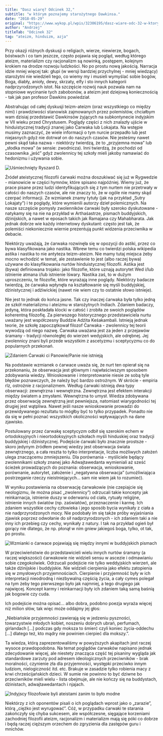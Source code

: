 ```yaml
---
title: "Dasz wiarę? Odcinek 32,"
subtitle: "w którym poznajemy starożytnego Dawkinsa."
date: "2018-05-29"
original: "https://www.wykop.pl/wpis/32306195/dasz-wiare-odc-32-w-ktorym-poznajemy-starozytnego-/"
author: "Andrzej"
titleTab: "Odcinek 32"
tag: "ateizm, hinduizm, azja"
---
```


Przy okazji różnych dyskusji o religiach, wierze, niewierze, bogach, bóstwach i co tam jeszcze, często pojawia się pogląd, według którego ateizm, materializm czy racjonalizm są nowinką, postępem, kolejnym krokiem na drodze rozwoju ludzkości. No po prostu nową jakością. Narracja idzie mniej więcej tak: głupi (w wersji bardziej przychylnej - mniej wiedzący) starożytni nie wiedzieli tego, co wiemy my i musieli wymyślać sobie bogów, Boga, diabły, anioły, dewy, skrzaty, elfy i sto innych kategorii nadprzyrodzonych istot. Na szczęście rozwój nauk pozwala nam na stopniowe wycinanie tych zabobonów, a ateizm jest dziejową koniecznością - tak jak pan profesor Dawkins powiedział.

Abstrahując od całej dyskusji teizm-ateizm (oraz wszystkiego co między nimi) i prawdziwości stanowisk zajmowanych przez polemistów, chciałbym wam dzisiaj przedstawić Dawkinsów żyjących na subkontynecie indyjskim w VII wieku przed Chrystusem. Poglądy części z nich znalazły ujście w hinduistycznej tradycji znanej jako Ćarwaka lub Lokajata. Na wstępie musimy zaznaczyć, że wiele informacji o tym nurcie przepadło lub jest niejasnych gdyż nie dotrwał on do naszych czasów. Nie jesteśmy nawet pewni skąd taka nazwa - niektórzy twierdzą, że to „przyjemna mowa” lub „słodka mowa” (w sensie: zwodnicza). Inni twierdzą, że pochodzi od czasownika „jeść” gdyż zwolennicy tej szkoły mieli jakoby namawiać do hedonizmu i używania sobie.

![Uśmiechnięty Ryszard D.](../images/odc32/richard_dawkins.jpg "Uśmiechnięty Ryszard D.")

Źródeł ateistycznej filozofii ćarwaki można doszukiwać się już w Rygwedzie - mianowicie w części hymnów, które spisano najpóźniej. Wiemy już, że prace pisane przez ludzi identyfikujących się z tym nurtem nie przetrwały w całości do naszych czasów, ale nie znaczy to, że w ogóle nie mamy skąd czerpać informacji. Ze wzmianek znamy tytuły (jak na przykład „Sutry Lokajaty”) i te poglądy, które wymienili autorzy dzieł polemicznych. Na nasze szczęście pomysły zwolenników ćarwaki były szeroko dyskutowane - natykamy się na nie na przykład w Arthaśastrze, pismach buddyjskich, dżinijskich, a nawet w eposach takich jak Ramajana czy Mahabharata. Jak jednak dobrze wie każdy internetowy dyskutant: często jest tak, że polemiści niekoniecznie wiernie prezentują punkt widzenia przeciwnika w debacie.

Niektórzy uważają, że ćarwaka rozwinęła się w opozycji do astiki, przez co bywa klasyfikowana jako nastika. Wbrew temu co twierdzi polska wikipedia astika i nastika to nie antyteza teizm-ateizm. Nie mamy tutaj miejsca żeby mocno wchodzić w temat, ale zestawienie to jest (albo raczej bywa) używane do klasyfikowania nurtów hinduistycznej filozofii. Astika jest (bywa) definiowana trojako: jako filozofie, które uznają autorytet Wed i/lub istnienie atmana i/lub istnienie Iśwary. Nastika zaś, to w dużym uproszczeniu, te filozofie, które wyrażają inne poglądy. Niektórzy badacze twierdzą, że ćarwaka wpłynęła na kształtowanie się myśli buddyjskiej, dżinistycznej i adźiwickiej (nawet nie wiem czy to ostatnie słowo istnieje).

Nie jest to jednak do końca jasne. Tak czy inaczej ćarwaka była tylko jedną ze szkół materializmu i ateizmu w starożytnych Indiach. Zdaniem badaczy, jedyną, która poskładała klocki w całość i zrobiła ze swoich poglądów koherentną filozofię. Za pierwszego historycznego przedstawiciela nurtu uważany jest współczesny Buddzie Adźita Keśakambali. Istnieją jednak teorie, że szkołę zapoczątkował filozof Ćarwaka - zwolennicy tej teorii wywodzą od niego nazwę. Ćarwaka uważana jest za jeden z przejawów śramany - tradycji równoległej do wierzeń wedyjskich, ale odrębnej. Jej zwolennicy znani byli przede wszystkim z ascetyzmu i sceptycyzmu co do popularnych przekonań.

![Zdaniem Ćarwaki ci Panowie/Panie nie istnieją](../images/odc30/hindu_deities.jpg "Zdaniem Ćarwaki ci Panowie/Panie nie istnieją.")

Na podstawie wzmianek o ćarwace uważa się, że nurt ten opierał się na przekonaniu, że obserwacja jest głównym i najwłaściwszym sposobem zdobywania wiedzy. Wnioskowanie i interpretowanie niesie ze sobą tyle błędów poznawczych, że należy być bardzo ostrożnym. W skrócie - empiria rlz, ostrożnie z racjonalizmem. Według ćarwaki istnieją dwa typy obserwacji: zewnętrzna i wewnętrzna. Zewnętrzna jest efektem interakcji między światem a zmysłami. Wewnętrzna to umysł. Wiedza zdobywana przez obserwację zewnętrzną jest pewniejsza, natomiast wiarygodności tej drugiej jest wątpliwa. Nawet jeśli nasze wnioskowanie prowadzi do przewidywanego rezultatu to mógłby być to tylko przypadek. Ponadto nie da się w pełni poznać wszystkich okoliczności wpływających na dane zjawisko.

Postulowany przez ćarwakę sceptycyzm odbił się szerokim echem w ortodoksyjnych i nieortodoksyjnych szkołach myśli hinduskiej oraz tradycji buddyjskiej i dżinistycznej. Podejście ćarwaki było znacznie prostsze - skoro jedynym źródłem pewnej wiedzy jest obserwacja świata zewnętrznego, a cała reszta to tylko interpretacje, liczba możliwych założeń ulega znaczącemu zmniejszeniu. Dla porównania - myśliciele będący zwolennikami szkoły znanej jako Adwajtawedanta wymieniali aż sześć ścieżek prowadzących do poznania: obserwacja, wnioskowanie, porównanie, autorytet, założenie i „negatywna obserwacja” (umożliwiająca postrzeganie rzeczy nieistniejących... sam nie wiem jak to rozumieć).

W wyniku postawienia na obserwację ćarwakowie (nie czepiajcie się neologizmu, ile można pisać „zwolennicy”) odrzucali takie koncepty jak reinkarnacja, istnienie duszy w oderwaniu od ciała, rytuały religijne, istnienie innych światów (np. zaświatów), przeznaczenie i karmę. Ich zdaniem wszystkie cechy człowieka i jego sposób bycia wynikały z ciała a nie nadprzyrodzonych mocy. Nie podobały im się także próby wyjaśniania zjawisk poprzez odwołanie do sił nadprzyrodzonych - ich zdaniem taki a nie inny ich przebieg czy cechy, wynikały z natury. I tak na przykład ogień był gorący nie dlatego, że np. płonął w nim gniew jakiegoś boga, tylko, ot tak, po prostu.

![Wzmianki o ćarwace pojawiają się między innymi w buddyjskich pismach](../images/odc32/buddha_script.jpg "Wzmianki o ćarwace pojawiają się między innymi w buddyjskich pismach.")

W przeciwieństwie do przedstawicieli wielu innych nurtów śramany (a raczej większości) ćarwakowie nie widzieli sensu w ascezie i odmawianiu sobie czegokolwiek. Odrzucali podejście nie tylko weddyjskich wierzeń, ale także dżinijskie i buddyjskie. Nie widzieli cierpienia jako efektu zatopienia się w zmysłowych przyjemnościach. Cierpienie i przyjemność były w ich interpretacji nieodrodną i niezbywalną częścią życia, a cały cymes polegał na tym żeby tego pierwszego było jak najmniej, a tego drugiego jak najwięcej. Koncept karmy i reinkarnacji były ich zdaniem taką samą baśnią jak bogowie czy cuda.

Ich podejście można opisać… albo dobra, podobno poezja wyraża więcej niż milion słów, tak więc może oddajmy jej głos:

„Niebiańskie przyjemności zawierają się w jedzeniu pyszności, towarzystwie młodych kobiet, noszeniu dobrych ubrań, perfumach, girlandach [...] podczas gdy moksza to śmierć czyli koniec życia-oddechu [...] dlatego też, kto mądry nie powinien cierpieć dla mokszy.”.

Ta wiedza, którą zaprezentowaliśmy w powyższych akapitach jest raczej wysoce prawdopodobna. Na temat poglądów ćarwaków napisano jednak zdecydowanie więcej, ale niestety znacząca część tej pisaniny wygląda jak standardowe zarzuty pod adresem ideologicznych przeciwników - brak moralności, czynienie zła dla przyjemności, występki przeciwko innym ludziom, nielogiczność itd. etc. Brakuje w zasadzie tylko robienia macy z krwi chrześcijańskich dzieci. W sumie nie powinno to być dziwne bo przeciwników mieli wielu - lista obejmuje, ale nie kończy się na buddystach, dżinistach, adwajtawedantach i njajach.

![Indyjscy filozofowie byli ateistami zanim to było modne](../images/odc32/indian_sofist.jpg "Indyjscy filozofowie byli ateistami zanim to było modne.")

Niektórzy z ich oponentów pisali o ich poglądach wprost jako o „zarazie”, którą „ciężko jest wyrugować”. Cóż, w przypadku ćarwaki te starania zakończyły się chyba sukcesem, ale współczesne, sięgające korzeniami zachodniej filozofii ateizm, racjonalizm i materializm mają się póki co dobrze i będą raczej cięższym orzechem do zgryzienia dla zastępów guru i mnichów.
